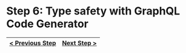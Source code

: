 # Step 6: Type safety with GraphQL Code Generator

[//]: # (head-end)




[//]: # (foot-start)

[{]: <helper> (navStep)

| [< Previous Step](https://github.com/Urigo/WhatsApp-Clone-Server/tree/step-by-step-final@next/.tortilla/manuals/views/step5.md) | [Next Step >](https://github.com/Urigo/WhatsApp-Clone-Server/tree/step-by-step-final@next/.tortilla/manuals/views/step7.md) |
|:--------------------------------|--------------------------------:|

[}]: #

